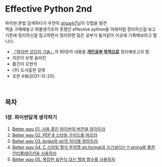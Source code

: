 # __Effective Python 2nd__

파이썬 문법 검색하다가 우연히 [shoark7](https://github.com/shoark7)님이 깃헙을 발견 <br>
책을 구매해놓고 펴볼생각조차 못했던 effective python을 아래처럼 정리하신걸 보고<br>
기존에 정리하신걸 참고하면서 정리하면 많은 공부가 될거같아 이곳에 기록해보려고 합니다.<br>

* [『파이썬 코딩의 기술』](https://book.naver.com/bookdb/book_detail.naver?bid=16876960)의 90장의 내용을 <ins>__개인공부 목적으로__</ins> 정리해보고자 함.
* 지은이 브렛 슬라킨 
* 옮긴이 오현석
* (주) 도서출판 길벗
* 초판 4쇄(2021-12-20).




<br>

## 목차


### 1장. 파이썬답게 생각하기

1. [Better way 01. 사용 중인 파이썬의 버전을 알아두라][way1]
2. [Better way 02. PEP 8 스타일 가이드를 따르라][way2]
3. [Better way 03. bytes와 str의 차이를 알아두라][way3]
4. [Better way 04. C 스타일 형식 문자열 str.format과 쓰기보다는 f-string을 통한 인터폴레이션을 사용하라][way4]
5. [Better way 05. 복잡한 표현식 대신 헬퍼 함수를 사용하자][way5]
<!-- 5. [Better way 05. 시퀀스를 슬라이스하는 방법을 알자][way5]
6. [Better way 06. 한 슬라이스에 start, end, stride를 함께 쓰지 말자][way6]
7. [Better way 07. map과 filter 대신에 리스트 컴프리헨션을 사용하자][way7]
8. [Better way 08. 리스트 컴프리헨션에서 표현식을 두 개 넘게 쓰지 말자][way8]
9. [Better way 09. 컴프리헨션이 클 때는 제너레이터 표현식을 고려하자][way9]
10. [Better way 10. range보다는 enumerate를 사용하자][way10]
11. [Better way 11. 이터레이터를 병렬로 처리하려면 zip을 사용하자][way11]
12. [Better way 12. for와 while 루프 뒤에는 else 블록을 쓰지 말자][way12]
13. [Better way 13. try/except/ese/finally에서 각 블록의 장점을 이용하자][way13]


### 2장. 함수

14. [Better way 14. None을 반환하기 보다 예외를 일으키자][way14]
15. [Better way 15. 클로저가 변수 스코프와 상호 작용하는 방법을 알자][way15]
16. [Better way 16. 리스트를 반환하는 대신 제너레이터를 고려하자][way16]
17. [Better way 17. 인수를 순회할 때는 방어적으로 하자][way17]
18. [Better way 18. 가변 위치 인수로 깔끔하게 보이게 하자][way18]
19. [Better way 19. 키워드 인수로 선택적인 동작을 제공하자][way19]
20. [Better way 20. 동적 기본 인수를 지정하려면 None과 docstring을 사용하자][way20]
21. [Better way 21. 키워드 전용 인수로 명료성을 강요하자][way21]


### 3장. 클래스와 상속

22. [Better way 22. 딕셔너리와 튜플보다는 헬퍼 클래스로 관리하자][way22]
23. [Better way 23. 인터페이스가 간단하면 클래스 대신 함수로 받자][way23]
24. [Better way 24. 객체를 범용으로 생성하려면 @classmethod 다형성을 이용하자][way24]
25. [Better way 25. super로 부모 클래스를 초기화하자][way25]
26. [Better way 26. 믹스인 유틸리티 클래스에만 다중 상속을 사용하자][way26]
27. [Better way 27. 공개 속성보다는 비공개 속성을 사용하자][way27]
28. [Better way 28. 커스텀 컨테이너 타입은 collection.abc의 클래스를 상속받게 만들자.][way28]


### 4장. 메타클래스와 속성

29. [Better way 29.  게터와 세터 메서드 대신에 일반 속성을 사용하자][way29]
30. [Better way 30.  속성을 리팩토링하는 대신 @property를 고려하자][way30]
31. [Better way 31.  재사용 가능한 @property 메서드에는 디스크럽터를 사용하자][way31]
32. [Better way 32.  지연 속성에는 \_\_getattr\_\_, \_\_getattribute\_\_, \_\_setattr\_\_을 사용하자][way32]
33. [Better way 33.  메타클래스로 서브클래스를 검증하자][way33]
34. [Better way 34.  메타클래스로 클래스의 존재를 등록하자][way34]
35. [Better way 35.  메타클래스로 클래스 속성에 주석을 달자][way35]


### 5장. 병행성과 병렬성

36. [Better way 36.  자식 프로세스를 관리하려면 subprocess를 사용하자][way36]
37. [Better way 37.  스레드를 블로킹 I/O용으로 사용하고 병렬화용으로는 사용하지 말자][way37]
38. [Better way 38.  스레드에서 데이터 경쟁을 막으려면 Lock을 사용하자][way38]
39. [Better way 39.  스레드 간의 작업을 조율하려면 Queue를 사용하자][way39]
40. [Better way 40.  많은 함수를 동시에 실행하려면 코루틴을 고려하자][way40]
41. [Better way 41.  진정한 병렬성을 실현하려면 concurrent.futures를 고려하자][way41]


### 6장. 내장 모듈

42. [Better way 42.  functions.wrap로 함수 데코레이터를 정의하자][way42]
43. [Better way 43.  재사용 가능한 try/finally 동작을 만들려면 contextlib와 with문을 고려하자][way43]
44. [Better way 44.  copyreg으로 pickle을 신뢰할 수 있게 만들자][way44]
45. [Better way 45.  지역 시간은 time이 아닌 datetime으로 표현하자][way45]
46. [Better way 46.  내장 알고리즘과 자료구조를 사용하자][way46]
47. [Better way 47.  정밀도가 중요할 때는 decimal을 사용하자][way47]
48. [Better way 48.  커뮤니티에서 만든 모듈을 어디서 찾아야 하는지 알아두자][way48]


### 7장. 협력

49. [Better way 49.  모든 함수, 클래스, 모듈에 docstring을 작성하자][way49]
50. [Better way 50.  모듈을 구성하고 안정적인 API를 제공하려면 패키지를 사용하자][way50]
51. [Better way 51.  루트 Exception을 정의해서 API로부터 호출자를 보호하자][way51]
52. [Better way 52.  순환 의존성을 없애는 방법을 알자][way52]
53. [Better way 53.  의존성을 분리하고 재현하려면 가상 환경을 사용하자][way53]


### 8장. 제품화
54. [Better way 54.  배포 환경을 구성하는 데는 모듈 스코프 코드를 고려하자][way54]
55. [Better way 55.  디버깅 출력용으로는 repr 문자열을 사용하자][way55]
56. [Better way 56.  unittest로 모든 것을 테스트하자][way56]
57. [Better way 57.  pdb를 이용한 대화식 디버깅을 고려하자][way57]
58. [Better way 58.  최적화하기 전에 프로파일하자][way58]
59. [Better way 59.  tracemalloc으로 메모리 사용 현황과 누수를 파악하자][way59] -->





[way1]:https://github.com/SeungVictor/Effective-Python2nd_ps/blob/master/files/BetterWay01_KnowThyself.md
[way2]:https://github.com/SeungVictor/Effective-Python2nd_ps/blob/master/files/BetterWay02_PythonStyleGuide.md
[way3]:https://github.com/SeungVictor/Effective-Python2nd_ps/blob/master/files/BetterWay03_Bytes_Str_Unicode.md
[way4]:https://github.com/SeungVictor/Effective-Python2nd_ps/blob/master/files/BetterWay04_f-string.md
[way5]:https://github.com/SeungVictor/Effective-Python2nd_ps/blob/master/files/BetterWay04_UseHelpFunction.md
[way5]:https://github.com/SeungVictor/Effective-Python2nd_ps/blob/master/files/BetterWay05_HowToSequenceSlice.md
[way6]:https://github.com/SeungVictor/Effective-Python2nd_ps/blob/master/files/BetterWay06_Dontusestridetoomuch.md
[way7]:https://github.com/SeungVictor/Effective-Python2nd_ps/blob/master/files/BetterWay07_useListComp.md
[way8]:https://github.com/SeungVictor/Effective-Python2nd_ps/blob/master/files/BetterWay08_ListComprehension.md
[way9]:https://github.com/SeungVictor/Effective-Python2nd_ps/blob/master/files/BetterWay09_UseGeneratorExpression.md
[way10]:https://github.com/SeungVictor/Effective-Python2nd_ps/blob/master/files/BetterWay10_useEnumerate.md
[way11]:https://github.com/SeungVictor/Effective-Python2nd_ps/blob/master/files/BetterWay11_UseZip.md
[way12]:https://github.com/SeungVictor/Effective-Python2nd_ps/blob/master/files/BetterWay12_dontuse_else.md
[way13]:https://github.com/SeungVictor/Effective-Python2nd_ps/blob/master/files/BetterWay13_use_tryetc.md
[way14]:https://github.com/SeungVictor/Effective-Python2nd_ps/blob/master/files/BetterWay14_useexception.md
[way15]:https://github.com/SeungVictor/Effective-Python2nd_ps/blob/master/files/BetterWay15_useClosure.md
[way16]:https://github.com/SeungVictor/Effective-Python2nd_ps/blob/master/files/BetterWay16_generator.md
[way17]:https://github.com/SeungVictor/Effective-Python2nd_ps/blob/master/files/BetterWay17_IterateDefensively.md
[way18]:https://github.com/SeungVictor/Effective-Python2nd_psblob/master/files/BetterWay18_PositionalArg.md
[way19]:https://github.com/SeungVictor/Effective-Python2nd_ps/blob/master/files/BetterWay19_KeywordArg.md
[way20]:https://github.com/SeungVictor/Effective-Python2nd_ps/blob/master/files/BetterWay20_DynamicDefaultArgument.md
[way21]:https://github.com/SeungVictor/Effective-Python2nd_ps/blob/master/files/BetterWay21_ForceKeywordArgument.md
[way22]:https://github.com/SeungVictor/Effective-Python2nd_ps/blob/master/files/BetterWay22_UseHelperClass.md
[way23]:https://github.com/SeungVictor/Effective-Python2nd_ps/blob/master/files/BetterWay23_UseFuncForInterface.md
[way24]:https://github.com/SeungVictor/Effective-Python2nd_ps/blob/master/files/BetterWay24_classmethod.md
[way25]:https://github.com/SeungVictor/Effective-Python2nd_ps/blob/master/files/BetterWay25_InitializeSuperClassWithSuper.md
[way26]:https://github.com/SeungVictor/Effective-Python2nd_ps/blob/master/files/BetterWay26_UseMixinClass.md
[way27]:https://github.com/SeungVictor/Effective-Python2nd_ps/blob/master/files/BetterWay27_UsePrivateAttribute.md
[way28]:https://github.com/SeungVictor/Effective-Python2nd_ps/blob/master/files/BetterWay28_CustomContainer_collections.abc.md
[way29]:https://github.com/SeungVictor/Effective-Python2nd_ps/blob/master/files/BetterWay29_dontusegetter.md
[way30]:https://github.com/SeungVictor/Effective-Python2nd_ps/blob/master/files/BetterWay30_Use@property_for_refactoring.md
[way31]:https://github.com/SeungVictor/Effective-Python2nd_ps/blob/master/files/BetterWay31_UseDescriptorForReusablePropertyMethod.md
[way32]:https://github.com/SeungVictor/Effective-Python2nd_ps/blob/master/files/BetterWay32_Use__getattr__and_etc_for_lazy_attributes.md
[way33]:https://github.com/SeungVictor/Effective-Python2nd_ps/blob/master/files/BetterWay33_ValidateSubclassWithMetaclass.md
[way34]:https://github.com/SeungVictor/Effective-Python2nd_ps/blob/master/files/BetterWay34_RegisterClassWithMetaclass.md
[way35]:https://github.com/SeungVictor/Effective-Python2nd_ps/blob/master/files/BetterWay35_UseDocstringWithMetaclass.md
[way36]:https://github.com/SeungVictor/Effective-Python2nd_ps/blob/master/files/BetterWay36_Usesubprocess.md
[way37]:https://github.com/SeungVictor/Effective-Python2nd_ps/blob/master/files/BetterWay37_UseThreadForIO.md
[way38]:https://github.com/SeungVictor/Effective-Python2nd_ps/blob/master/files/BetterWay38_UseLockForRaceConditionInThread.md
[way39]:https://github.com/SeungVictor/Effective-Python2nd_ps/blob/master/files/BetterWay39_UseQueueToTuneUpTasksInThreads.md


[way42]:https://github.com/SeungVictor/Effective-Python2nd_ps/blob/master/files/BetterWay42_Use_functoolswraps.md
[way43]:https://github.com/SeungVictor/Effective-Python2nd_ps/blob/master/files/BetterWay43_UseContextlib.md
[way44]:https://github.com/SeungVictor/Effective-Python2nd_ps/blob/master/files/BetterWay44_UsePickleWithCopyreg.md
[way45]:https://github.com/SeungVictor/Effective-Python2nd_psblob/master/files/BetterWay45_UseDatetimeForLocalTime.md
[way46]:https://github.com/SeungVictor/Effective-Python2nd_ps/blob/master/files/BetterWay46_UseBuiltinAlgorithmsAndDataStructures.md
[way47]:https://github.com/SeungVictor/Effective-Python2nd_ps/blob/master/files/BetterWay47_UseDecimalForPrecision.md
[way48]:https://github.com/SeungVictor/Effective-Python2nd_ps/blob/master/files/BetterWay48_PypiModules.md


[way49]:https://github.com/SeungVictor/Effective-Python2nd_ps/blob/master/files/BetterWay49_WriteDocstring.md
[way50]:https://github.com/SeungVictor/Effective-Python2nd_ps/blob/master/files/BetterWay50_UsePackage.md
[way51]:https://github.com/SeungVictor/Effective-Python2nd_ps/blob/master/files/BetterWay51_DefineRootException.md
[way52]:https://github.com/SeungVictor/Effective-Python2nd_ps/blob/master/files/BetterWay52_HowToGetRidOfCircularDependency.md
[way53]:https://github.com/SeungVictor/Effective-Python2nd_ps/blob/master/files/BetterWay53_UseVirtualEnvironment.md


[way54]:https://github.com/SeungVictor/Effective-Python2nd_ps/blob/master/files/BetterWay54_ConsiderModuleScopeForDeployment.md
[way55]:https://github.com/SeungVictor/Effective-Python2nd_ps/blob/master/files/BetterWay55_UseReprForDebug.md
[way56]:https://github.com/SeungVictor/Effective-Python2nd_ps/blob/master/files/BetterWay56_UseUnittest.md
[way57]:https://github.com/SeungVictor/Effective-Python2nd_ps/blob/master/files/BetterWay57_Use_pdb.md
[way58]:https://github.com/SeungVictor/Effective-Python2nd_ps/blob/master/files/BetterWay58_ProfileBeforeOptimization.md
[way59]:https://github.com/SeungVictor/Effective-Python2nd_ps/blob/master/files/BetterWay59_UseTracemalloc.md
